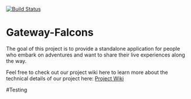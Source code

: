 [![Build Status](http://149.165.170.222:8080/buildStatus/icon?job=FitnessPipeline)](http://149.165.170.222:8080/job/FitnessPipeline/)

# Gateway-Falcons

The goal of this project is to provide a standalone application for people who embark on adventures and want to share their live experiences along the way.

Feel free to check out our project wiki here to learn more about the technical details of our project here: [Project Wiki](https://github.com/airavata-courses/Gateway-Falcons/wiki)

#Testing
